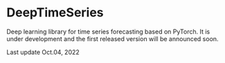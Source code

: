 # DeepTimeSeries
Deep learning library for time series forecasting based on PyTorch.
It is under development and the first released version will be announced soon. 

Last update Oct.04, 2022
